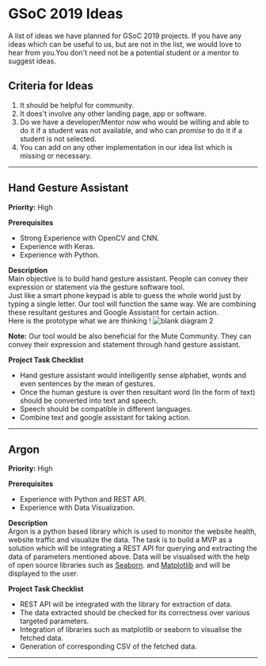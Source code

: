 # GSoC 2019 Ideas
A list of ideas we have planned for GSoC 2019 projects.
If you have any ideas which can be useful to us, but are not in the
list, we would love to hear from you.You don't need not be a potential
student or a mentor to suggest ideas.

## Criteria for Ideas
1. It should be helpful for community.
2. It does't involve any other landing page, app or software.
3. Do we have a developer/Mentor _now_ who would be willing and able to do it
   if a student was not available, and who can _promise_ to do it if a
   student is not selected.
4. You can add on any other implementation in our idea list which is missing or necessary.

------------

## Hand Gesture Assistant
**Priority:** High

**Prerequisites**<br>
 - Strong Experience with OpenCV and CNN.
 - Experience with Keras.
 - Experience with Python.

**Description**<br>
Main objective is to build hand gesture assistant. People can convey their expression or statement via the gesture software tool.   
Just like a smart phone keypad is able to guess the whole world just by typing a single letter. Our tool will function the same way.
We are combining these resultant gestures and Google Assistant for certain action. <br>
Here is the prototype what we are thinking !
![blank diagram 2](https://user-images.githubusercontent.com/31731827/52052829-a6239400-257d-11e9-89d9-b696fe74d17f.png)

**Note:** Our tool would be also beneficial for the Mute Community. They can convey their expression and statement through hand gesture assistant.

**Project Task Checklist**<br> 
 - Hand gesture assistant would intelligently sense alphabet, words and even sentences by the mean of gestures.
 - Once the human gesture is over then resultant word (In the form of text) should be converted into text and speech.
 - Speech should be compatible in different languages.
 - Combine text and google assistant for taking action.
 
------------


## Argon
**Priority:** High

**Prerequisites**<br>
 - Experience with Python and REST API.
 - Experience with Data Visualization.

**Description**<br>
Argon is a python based library which is used to monitor the website health, website traffic and visualize the data.
The task is to build a MVP as a solution which will be integrating a REST API for querying and extracting the data of parameters mentioned above.
Data will be visualised with the help of open source libraries such as [Seaborn](https://github.com/mwaskom/seaborn). and [Matplotlib](https://github.com/matplotlib/matplotlib) and will be displayed to the user.

**Project Task Checklist**<br> 
 - REST API will be integrated with the library for extraction of data.
 - The data extracted should be checked for its correctness over various targeted parameters.
 - Integration of libraries such as matplotlib or seaborn to visualise the fetched data.
 - Generation of corresponding CSV of the fetched data.
------------

